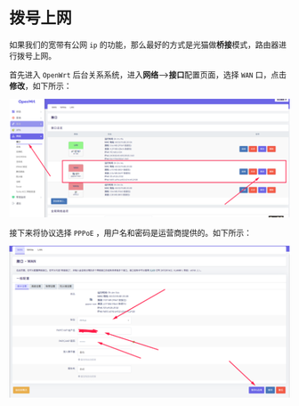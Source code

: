 # 拨号上网

如果我们的宽带有公网 `ip` 的功能，那么最好的方式是光猫做**桥接**模式，路由器进行拨号上网。

首先进入 `OpenWrt` 后台关系系统，进入**网络**——>**接口**配置页面，选择 `WAN` 口，点击**修改**，如下所示：

![进入网络配置](assets/images/进入网络配置.png)

接下来将协议选择 `PPPoE` ，用户名和密码是运营商提供的。如下所示：

![配置拨号上网](assets/images/配置拨号上网.png)
